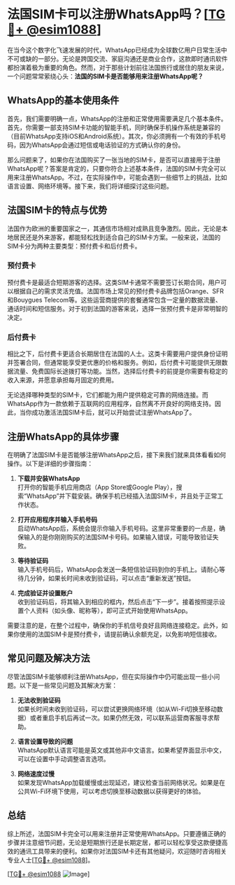 # 法国SIM卡可以注册WhatsApp吗？[[TG💪+ @esim1088](https://t.me/s/esim1088)]

在当今这个数字化飞速发展的时代，WhatsApp已经成为全球数亿用户日常生活中不可或缺的一部分。无论是跨国交流、家庭沟通还是商业合作，这款即时通讯软件都扮演着极为重要的角色。然而，对于那些计划前往法国旅行或居住的朋友来说，一个问题常常萦绕心头：**法国的SIM卡是否能够用来注册WhatsApp呢？**

## WhatsApp的基本使用条件

首先，我们需要明确一点，WhatsApp的注册和正常使用需要满足几个基本条件。首先，你需要一部支持SIM卡功能的智能手机，同时确保手机操作系统是兼容的（目前WhatsApp支持iOS和Android系统）。其次，你必须拥有一个有效的手机号码，因为WhatsApp会通过短信或电话验证的方式确认你的身份。

那么问题来了，如果你在法国购买了一张当地的SIM卡，是否可以直接用于注册WhatsApp呢？答案是肯定的，只要你符合上述基本条件，法国的SIM卡完全可以用来注册WhatsApp。不过，在实际操作中，可能会遇到一些细节上的挑战，比如语言设置、网络环境等。接下来，我们将详细探讨这些问题。

## 法国SIM卡的特点与优势

法国作为欧洲的重要国家之一，其通信市场相对成熟且竞争激烈。因此，无论是本地居民还是外来游客，都能轻松找到适合自己的SIM卡方案。一般来说，法国的SIM卡分为两种主要类型：预付费卡和后付费卡。

### 预付费卡

预付费卡是最适合短期游客的选择。这类SIM卡通常不需要签订长期合同，用户可以根据自己的需求灵活充值。法国市场上常见的预付费卡品牌包括Orange、SFR和Bouygues Telecom等。这些运营商提供的套餐通常包含一定量的数据流量、通话时间和短信服务。对于初到法国的游客来说，选择一张预付费卡是非常明智的决定。

### 后付费卡

相比之下，后付费卡更适合长期居住在法国的人士。这类卡需要用户提供身份证明并签署合同，但通常能享受更优惠的价格和服务。例如，后付费卡可能提供无限数据流量、免费国际长途拨打等功能。当然，选择后付费卡的前提是你需要有稳定的收入来源，并愿意承担每月固定的费用。

无论选择哪种类型的SIM卡，它们都能为用户提供稳定可靠的网络连接。而WhatsApp作为一款依赖于互联网的应用程序，自然离不开良好的网络支持。因此，当你成功激活法国SIM卡后，就可以开始尝试注册WhatsApp了。

## 注册WhatsApp的具体步骤

在明确了法国SIM卡是否能够注册WhatsApp之后，接下来我们就来具体看看如何操作。以下是详细的步骤指南：

1. **下载并安装WhatsApp**  
   打开你的智能手机应用商店（App Store或Google Play），搜索“WhatsApp”并下载安装。确保手机已经插入法国SIM卡，并且处于正常工作状态。

2. **打开应用程序并输入手机号码**  
   启动WhatsApp后，系统会提示你输入手机号码。这里非常重要的一点是，确保输入的是你刚刚购买的法国SIM卡号码。如果输入错误，可能导致验证失败。

3. **等待验证码**  
   输入手机号码后，WhatsApp会发送一条短信验证码到你的手机上。请耐心等待几分钟，如果长时间未收到验证码，可以点击“重新发送”按钮。

4. **完成验证并设置账户**  
   收到验证码后，将其输入到相应的框内，然后点击“下一步”。接着按照提示设置个人资料（如头像、昵称等），即可正式开始使用WhatsApp。

需要注意的是，在整个过程中，确保你的手机信号良好且网络连接稳定。此外，如果你使用的法国SIM卡是预付费卡，请提前确认余额充足，以免影响短信接收。

## 常见问题及解决方法

尽管法国SIM卡能够顺利注册WhatsApp，但在实际操作中仍可能出现一些小问题。以下是一些常见问题及其解决方案：

1. **无法收到验证码**  
   如果长时间未收到验证码，可以尝试更换网络环境（如从Wi-Fi切换至移动数据）或者重启手机后再试一次。如果仍然无效，可以联系运营商客服寻求帮助。

2. **语言设置导致的问题**  
   WhatsApp默认语言可能是英文或其他非中文语言。如果希望界面显示中文，可以在设置中手动调整语言选项。

3. **网络速度过慢**  
   如果发现WhatsApp加载缓慢或出现延迟，建议检查当前网络状况。如果是在公共Wi-Fi环境下使用，可以考虑切换至移动数据以获得更好的体验。

## 总结

综上所述，法国SIM卡完全可以用来注册并正常使用WhatsApp。只要遵循正确的步骤并注意细节问题，无论是短期旅行还是长期定居，都可以轻松享受这款便捷高效的通讯工具带来的便利。如果你对法国SIM卡还有其他疑问，欢迎随时咨询相关专业人士[[TG💪+ @esim1088](https://t.me/s/esim1088)]。

[[TG💪+ @esim1088](https://t.me/s/esim1088) ![Image](https://i.postimg.cc/4NQfJmqS/Snipaste-2025-05-13-00-14-12.png)]